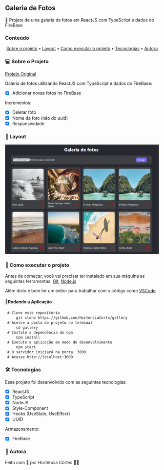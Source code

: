 
## Galeria de Fotos

🌱 Projeto de uma galeria de fotos em ReactJS com TypeScript e dados do FireBase

### Conteúdo

<p align="center">  
	<a href="#sobre-projeto">Sobre o projeto</a> •
	<a href="#layout">Layout</a> • 
	<a href="#executar-projeto">Como executar o projeto</a> • 
	<a href="#tecnologias">Tecnologias</a> • 
	<a href="#autora">Autora</a>  
</p>

### 💻 Sobre o Projeto<a id="sobre-projeto"></a>

[Projeto Original](https://www.youtube.com/watch?v=ss4BXa-WfgI&t=214s&ab_channel=BoniekyLacerda)

Galeria de fotos utilizando ReactJS com TypeScript e dados do FireBase:

- [x] Adicionar novas fotos no FireBase

Incrementos:
 - [x] Deletar foto
 - [x] Nome da foto (não do uuid)
 - [x] Responsividade

### 🎨  Layout <a id="layout"></a>
![Imagem do projeto](https://github.com/HortenciaCorts/gallery/blob/main/src/images/project.png?raw=true)

### 🚀  Como executar o projeto <a id="executar-projeto"></a>

Antes de começar, você vai precisar ter instalado em sua máquina as seguintes ferramentas:  [Git](https://git-scm.com/),  [Node.js](https://nodejs.org/pt-br/)

Além disto é bom ter um editor para trabalhar com o código como  [VSCode](https://code.visualstudio.com/)

#### 🎲Rodando a Aplicação

     # Clone este repositório
	     git clone https://github.com/HortenciaCorts/gallery
     # Acesse a pasta do projeto no terminal
	     cd gallery
     # Instale a dependência do npm
	     npm install
     # Execute a aplicação em modo de desenvolvimento
	     npm start 
     # O servidor iniciará na porta: 3000
     # Acesse http://localhost:3000
    
### 🛠 Tecnologias <a id="tecnologias"></a>

Esse projeto foi desenvolvido com as seguintes tecnologias:
- [x] ReactJS
- [x] TypeScript
- [x] NodeJS
- [x] Style-Component
- [x] Hooks (UseState, UseEffect)
- [x] UUID

Armazenamento:
 - [x] FireBase

### 👧 Autora <a id="autora"></a>

Feito com 💖 por Hortência Côrtes 👩‍💻 
